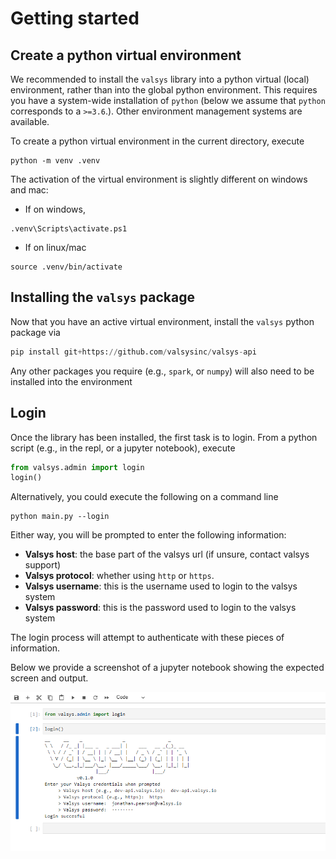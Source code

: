 # Getting started
## Create a python virtual environment
We recommended to install the `valsys` library into a python virtual (local) environment, rather than into the global python environment. This requires you have a system-wide installation of `python` (below we assume that `python` corresponds to a `>=3.6`.). Other environment management systems are available.

To create a python virtual environment in the current directory, execute
```
python -m venv .venv
```
The activation of the virtual environment is slightly different on windows and mac:

* If on windows,
```
.venv\Scripts\activate.ps1
```
* If on linux/mac
```
source .venv/bin/activate
```
## Installing the `valsys` package
Now that you have an active virtual environment, install the `valsys` python package via
```python
pip install git+https://github.com/valsysinc/valsys-api
```
Any other packages you require (e.g., `spark`, or `numpy`) will also need to be installed into the environment

## Login
Once the library has been installed, the first task is to login. From a python script (e.g., in the repl, or a jupyter notebook), execute
```python
from valsys.admin import login
login()
```

Alternatively, you could execute the following on a command line
```
python main.py --login
```

Either way, you will be prompted to enter the following information:

* **Valsys host**: the base part of the valsys url (if unsure, contact valsys support)
* **Valsys protocol**: whether using `http` or `https`.
* **Valsys username**: this is the username used to login to the valsys system 
* **Valsys password**: this is the password used to login to the valsys system

The login process will attempt to authenticate with these pieces of information.

Below we provide a screenshot of a jupyter notebook showing the expected screen and output.

![](images/jupyter_login.png "Jupyter login")